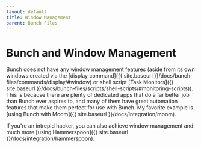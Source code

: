 ```yaml
---
layout: default
title: Window Management
parent: Bunch Files
---
```

# Bunch and Window Management

Bunch does not have any window management features (aside from its own windows created via the [display command]({{ site.baseurl }}/docs/bunch-files/commands/display/#window) or shell script [Task Monitors]({{ site.baseurl }}/docs/bunch-files/scripts/shell-scripts/#monitoring-scripts)). This is because there are plenty of dedicated apps that do a far better job than Bunch ever aspires to, and many of them have great automation features that make them perfect for use with Bunch. My favorite example is [using Bunch with Moom]({{ site.baseurl }}/docs/integration/moom).

If you're an intrepid hacker, you can also achieve window management and much more [using Hammerspoon]({{ site.baseurl }}/docs/integration/hammerspoon).

